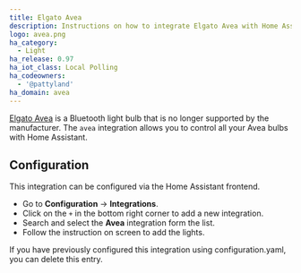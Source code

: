 ```yaml
---
title: Elgato Avea
description: Instructions on how to integrate Elgato Avea with Home Assistant.
logo: avea.png
ha_category:
  - Light
ha_release: 0.97
ha_iot_class: Local Polling
ha_codeowners:
  - '@pattyland'
ha_domain: avea
---
```


[Elgato Avea](https://www.elgato.com/en/news/elgato-avea-transform-your-home) is a Bluetooth light bulb that is no longer supported by the manufacturer. The `avea` integration allows you to control all your Avea bulbs with Home Assistant.

## Configuration

This integration can be configured via the Home Assistant frontend.

- Go to **Configuration** -> **Integrations**.
- Click on the `+` in the bottom right corner to add a new integration.
- Search and select the **Avea** integration form the list.
- Follow the instruction on screen to add the lights.

<div class='note'>
If you have previously configured this integration using configuration.yaml, you can delete this entry.
</div>
